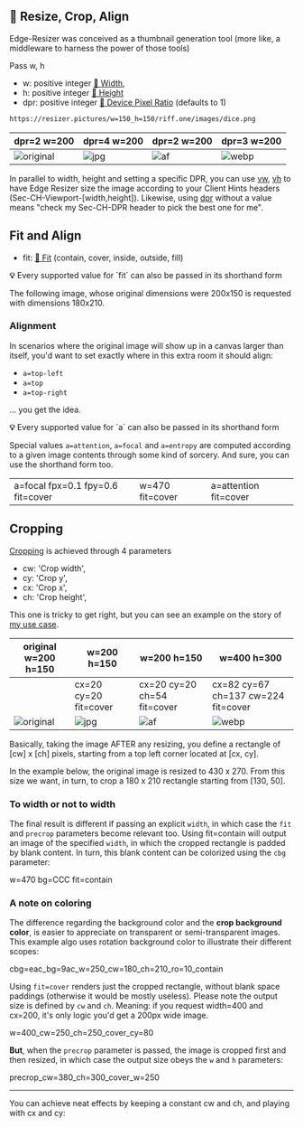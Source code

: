 ## 🔳 Resize, Crop, Align

Edge-Resizer was conceived as a thumbnail generation tool (more like, a middleware to harness the power of those tools)

Pass w, h

- w: positive integer [🔗 Width](https://images.weserv.nl/docs/size.html#width),
- h: positive integer [🔗 Height](https://images.weserv.nl/docs/size.html#height)
- dpr: positive integer [🔗 Device Pixel Ratio](https://images.weserv.nl/docs/size.html#device-pixel-ratio) (defaults to 1)

```html
https://resizer.pictures/w=150_h=150/riff.one/images/dice.png
```

| dpr=2 w=200 | dpr=4 w=200 | dpr=2 w=200   | dpr=3 w=200 |
|----------|------|---------|  --  |
|![original](https://resizer.pictures/dpr=2_w=200/riff.one/images/dice.png) |![jpg](https://resizer.pictures/dpr=4_w=200/riff.one/images/dice.png) |  ![af](https://resizer.pictures/dpr=2_w=200/riff.one/images/designcue-unsplash.jpg)  |  ![webp](https://resizer.pictures/dpr=3_w=200/riff.one/images/designcue-unsplash.jpg) |  

<er-feature class="end" ></er-feature>

In parallel to width, height and setting a specific DPR, you can use [vw](feature_detection#vw), [vh](feature_detection#vh) to have Edge Resizer size the image according to your Client Hints headers (Sec-CH-Viewport-[width,height]). Likewise, using  [dpr](feature_detection#dpr) without a value means "check my Sec-CH-DPR header to pick the best one for me".




## Fit and Align

 - fit: [🔗 Fit](https://images.weserv.nl/docs/fit.html) (contain, cover, inside, outside, fill)
 

<er-feature  class="banner" >
<div class="feature_description"><b>💡</b> Every supported value for `fit` can also be passed in its shorthand form </div>
</er-feature>

 The following image, whose original dimensions were 200x150 is requested with dimensions 180x210.

<adjustments-grid  class="fit" :aliasprefix="'fit='" :adjustments="{'w=200_h=150':'','fit=contain':'','fit=cover':'','fit=fill':'','fit=inside':'','fit=outside':''}" :default_width="180" :default_height="210" default_tx="" image="riff.one/dice_200.png"/>






### Alignment

In scenarios where the original image will show up in a canvas larger than itself, you'd want to set exactly where in this extra room it should align: 

 - `a=top-left`
 - `a=top`
 - `a=top-right`

... you get the idea.

<er-feature  class="banner" >
<div class="feature_description"><b>💡</b> Every supported value for `a` can also be passed in its shorthand form </div>
</er-feature>

<adjustments-grid  aliasprefix='a=' :adjustments="{
    'a=top-left':'',
    'a=top':'',
    'a=top-right':'',
    'a=left':'',
    'a=center':'',
    'a=right':'',
    'a=bottom-left':'',
    'a=bottom':'',
    'a=bottom-right':''  }" :default_width="220" :default_height="190" default_tx="contain_we_cbg=77cccccc" image="riff.one/img/dice_128.png"/>

Special values `a=attention`, `a=focal` and `a=entropy` are computed according to a given image contents through some kind of sorcery. And sure, you can use the shorthand form too.

|  |  |  |
| - | - | - |
| <labeled-image  src="https://resizer.pictures/a=focal_w=230_h=220_cover_we/riff.one/fox.avif?fpx=0.1&fpy=0.4">a=focal fpx=0.1 fpy=0.6 fit=cover</labeled-image> | <labeled-image  src="https://resizer.pictures/a=entropy_w=230_h=220_cover_we/riff.one/fox.avif?fpx=0.3&fpy=0.6">w=470 fit=cover</labeled-image> | <labeled-image  src="https://resizer.pictures/a=attention_w=230_h=220_cover_we/riff.one/fox.avif?fpx=0.3&fpy=0.6">a=attention fit=cover</labeled-image> |




<available-parameters :keys="['alignments']" />




## Cropping

[Cropping](https://images.weserv.nl/docs/crop.html#rectangle-crop) is achieved through 4 parameters

-  cw: 'Crop width',
-  cy: 'Crop y',
-  cx: 'Crop x',
-  ch: 'Crop height',

This one is tricky to get right, but you can see an example on the story of [my use case](use_cases.md). 

| original w=200 h=150 | w=200 h=150 | w=200 h=150 |  w=400 h=300  |
|----------|------|---------|  --  |
|  | cx=20 cy=20 fit=cover| cx=20 cy=20 ch=54 fit=cover| cx=82 cy=67 ch=137 cw=224 fit=cover|
|![original](https://resizer.pictures/w=200_h=150/riff.one/images/printable_chart.png) |![jpg](https://resizer.pictures/w=200_h=150_cx=20_cy=20_fit=cover/riff.one/images/printable_chart.png) |  ![af](https://resizer.pictures/w=300_cx=130_cy=50_cw=180_ch=210/riff.one/images/printable_chart.png)  |  ![webp](https://resizer.pictures/w=400_h=300_cx=82_cy=67_ch=137_cw=224_fit=cover/riff.one/images/printable_chart.png) |  

Basically, taking the image AFTER any resizing, you define a rectangle of [cw] x [ch] pixels, starting from a top left corner located at [cx, cy]. 

In the example below, the original image is resized to 430 x 270. From this size we want, in turn, to crop a 180 x 210 rectangle starting from [130, 50].


<labeled-image  src="https://riff.one/crop.png"> </labeled-image>


### To width or not to width 

The final result is different if passing an explicit `width`, in which case the `fit` and `precrop` parameters become relevant too. Using fit=contain will output an image of the specified `width`, in which the cropped rectangle is padded by blank content. In turn, this blank content can be colorized using the `cbg` parameter:

<labeled-image class="bordered" src="https://resizer.pictures/cbg=ccc_w=470_cx=130_cy=50_cw=180_ch=210_contain/riff.one/designcue-unsplash-430.jpg">w=470 bg=CCC fit=contain</labeled-image>

### A note on coloring

The difference regarding the  background color and the **crop background color**, is easier to appreciate on transparent or semi-transparent images. This example algo uses rotation background color to illustrate their different scopes:


<labeled-image class="bordered" src="https://resizer.pictures/cbg=eac_bg=9ac_w=250_cw=180_ch=210_ro=10_contain/riff.one/dice.png?rbg=9c6">cbg=eac_bg=9ac_w=250_cw=180_ch=210_ro=10_contain</labeled-image>

Using `fit=cover` renders just the cropped rectangle, without blank space paddings (otherwise it would be mostly useless). Please note the output size is defined by `cw` and `ch`. Meaning: if you request width=400 and cx=200, it's only logic you'd get a 200px wide image. 

<labeled-image style="width:510px" class="bordered" src="https://resizer.pictures/w=400_cw=250_ch=250_cover_cy=80/riff.one/designcue-unsplash-430.jpg">w=400_cw=250_ch=250_cover_cy=80</labeled-image>

**But**, when the `precrop` parameter is passed, the image is cropped first and then resized, in which case the output size obeys the `w` and `h` parameters:


<labeled-image style="width:510px" class="bordered" src="https://resizer.pictures/precrop_cw=380_ch=300_cover_w=250/riff.one/designcue-unsplash-430.jpg">precrop_cw=380_ch=300_cover_w=250</labeled-image>

--------------

You can achieve neat effects by keeping a constant cw and ch, and playing with cx and cy:

<crop-table :rows="3" :cols="3"  image="riff.one/designcue-unsplash.jpg"   :cw="200" :ch="150"/>